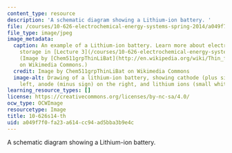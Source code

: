 ```yaml
---
content_type: resource
description: 'A schematic diagram showing a Lithium-ion battery. '
file: /courses/10-626-electrochemical-energy-systems-spring-2014/a049f7f0fa23a614cc94ad5bba3b9e4c_10-626s14-th.jpg
file_type: image/jpeg
image_metadata:
  caption: An example of a Lithium-ion battery. Learn more about electrochemical energy
    storage in [Lecture 3](/courses/10-626-electrochemical-energy-systems-spring-2014/pages/lecture-notes).
    (Image by [Chem511grpThinLiBat](http://en.wikipedia.org/wiki/Thin_film_rechargeable_lithium_battery#mediaviewer/File:Basic_battery_charging.jpg)
    on Wikimedia Commons.)
  credit: Image by Chem511grpThinLiBat on Wikimedia Commons
  image-alt: Drawing of a lithium-ion battery, showing cathode (plus sign) on the
    left, anode (minus sign) on the right, and lithium ions (small white circles).
learning_resource_types: []
license: https://creativecommons.org/licenses/by-nc-sa/4.0/
ocw_type: OCWImage
resourcetype: Image
title: 10-626s14-th
uid: a049f7f0-fa23-a614-cc94-ad5bba3b9e4c
---
```

A schematic diagram showing a Lithium-ion battery. 